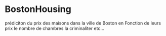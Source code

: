 # BostonHousing
prédiciton du prix des maisons dans la ville de Boston en Fonction de leurs prix le nombre de chambres la criminaliter etc...
